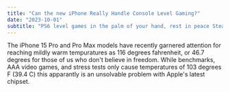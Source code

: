```yaml
---
title: "Can the new iPhone Really Handle Console Level Gaming?"
date: "2023-10-01"
subtitle: "PS6 level games in the palm of your hand, rest in peace Steam Deck."
---
```


The iPhone 15 Pro and Pro Max models have recently garnered attention for reaching mildly warm tempuratures as 116 degrees fahrenheit, or 46.7 degrees for those of us who don't believe in freedom. While benchmarks, AAA video games, and stress tests only cause temperatures of 103 degrees F (39.4 C) this apparantly is an unsolvable problem with Apple's latest chipset. 